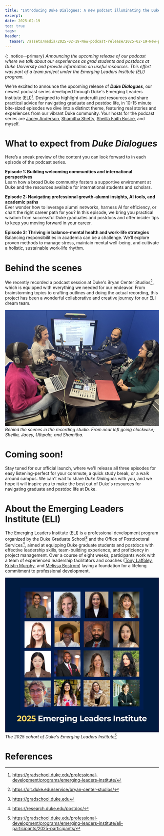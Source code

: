 ```yaml
---
title: "Introducing Duke Dialogues: A new podcast illuminating the Duke graduate and postdoc experience"
excerpt: 
date: 2025-02-19
toc: true
tags: 
header:
  teaser: /assets/media/2025-02-19-New-podcast-release/2025-02-19-New-podcast-release-20250219213912773.jpeg
---
```

{: .notice--primary}
*Announcing the upcoming release of our podcast where we talk about our experiences as grad students and postdocs at Duke University and provide information on useful resources. This effort was part of a team project under the Emerging Leaders Institute (ELI) program.* 

We're excited to announce the upcoming release of ***Duke Dialogues***, our newest podcast series developed through Duke's Emerging Leaders Institute (ELI)[^1]. Designed to highlight underutilized resources and share practical advice for navigating graduate and postdoc life, in 10-15 minute bite-sized episodes we dive into a distinct theme, featuring real stories and experiences from our vibrant Duke community. Your hosts for the podcast series are [Jacey Anderson](https://www.linkedin.com/in/jacey-anderson-260112108/), [Shamitha Shetty](https://www.linkedin.com/in/shamithashetty/), [Sheilla Faith Bosire](https://www.linkedin.com/in/sheilla-faith-k-951b84145/), and myself. 

# What to expect from *Duke Dialogues*

Here’s a sneak preview of the content you can look forward to in each episode of the podcast series.  

**Episode 1: Building welcoming communities and international perspectives**<br>
Learn how a broad Duke community fosters a supportive environment at Duke and the resources available for international students and scholars. 

**Episode 2: Navigating professional growth-alumni insights, AI tools, and academic paths**<br>
Ever wonder how to leverage alumni networks, harness AI for efficiency, or chart the right career path for you? In this episode, we bring you practical wisdom from successful Duke graduates and postdocs and offer insider tips to keep you moving forward in your career.

**Episode 3: Thriving in balance-mental health and work-life strategies**<br>
Balancing responsibilities in academia can be a challenge. We’ll explore proven methods to manage stress, maintain mental well-being, and cultivate a holistic, sustainable work-life rhythm.

# Behind the scenes

We recently recorded a podcast session at Duke's Bryan Center Studios[^5], which is equipped with everything we needed for our endeavor. From brainstorming topics to crafting outlines and doing the actual recording, this project has been a wonderful collaborative and creative journey for our ELI dream team. 

![2025-02-19-New-podcast-release-20250219213912773](/assets/media/2025-02-19-New-podcast-release/2025-02-19-New-podcast-release-20250219213912773.jpeg)*Behind the scenes in the recording studio. From near left going clockwise; Sheilla, Jacey, Uthpala, and Shamitha.*

# Coming soon!

Stay tuned for our official launch, where we'll release all three episodes for easy listening-perfect for your commute, a quick study break, or a walk around campus. We can't wait to share *Duke Dialogues* with you, and we hope it will inspire you to make the best out of Duke's resources for navigating graduate and postdoc life at Duke. 

# About the Emerging Leaders Institute (ELI)

The Emerging Leaders Institute (ELI) is a professional development program organized by the Duke Graduate School[^3] and the Office of Postdoctoral Services[^4], aimed at equipping Duke graduate students and postdocs with effective leadership skills, team-building experience, and proficiency in project management. Over a course of eight weeks, participants work with a team of experienced leadership facilitators and coaches ([Tony Laffoley](https://www.linkedin.com/in/anthonylaffoley/), [Kristin Murphy](https://www.linkedin.com/in/kristinfmurphy/), and [Melissa Bostrom](https://www.linkedin.com/in/melissabostrom/)) laying a foundation for a lifelong commitment to professional development. 

![2025-02-19-New-podcast-release-20250219214048479](/assets/media/2025-02-19-New-podcast-release/2025-02-19-New-podcast-release-20250219214048479.png)*The 2025 cohort of Duke's Emerging Leaders Institute[^2]*

# References

[^1]: <https://gradschool.duke.edu/professional-development/programs/emerging-leaders-institute/>

[^2]: <https://gradschool.duke.edu/professional-development/programs/emerging-leaders-institute/eli-participants/2025-participants/>

[^3]: <https://gradschool.duke.edu>

[^4]: <https://research.duke.edu/postdoc/>

[^5]: <https://oit.duke.edu/service/bryan-center-studios/>
